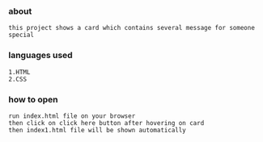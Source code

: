 ### about
    this project shows a card which contains several message for someone special


### languages used
    1.HTML
    2.CSS

### how to open
    run index.html file on your browser
    then click on click here button after hovering on card
    then index1.html file will be shown automatically
